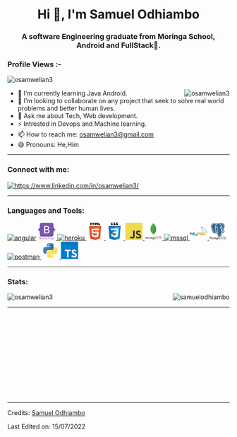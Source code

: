 <!-- ## Hi there 👋 -->

<h1 align="center">Hi 👋, I'm Samuel Odhiambo</h1>
<h3 align="center">A software Engineering graduate from Moringa School, Android and FullStack🌟.</h3>

<p align="right"> <h3>Profile Views :-</h3> <img src="https://komarev.com/ghpvc/?username=osamwelian3&label=Profile%20views&color=0e75b6&style=flat"
    alt="osamwelian3" /> 
  </p>
  
  <p><img align="right" src="https://github.com/Adam-pw/Adam-pw/blob/main/animation_500_kxa883sd.gif" alt="osamwelian3" /></p>
<!-- ABOUT YOU -->
<!-- **osamwelian3/osamwelian3** is a ✨ _special_ ✨ repository because its `README.md` (this file) appears on your GitHub profile. -->

<!-- - 🔭 I’m currently working on ... -->
- 🌱 I’m currently learning Java Android.
- 👯 I’m looking to collaborate on any project that seek to solve real world problems and better human lives.
- 💬 Ask me about Tech, Web development.
- ⚡ Intrested in Devops and Machine learning.
- 📫 How to reach me: <a href="mailto:osamwelian3@gmail.com">osamwelian3@gmail.com</a>
- 😄 Pronouns: He,Him
<!-- - ⚡ Fun fact:  -->




<!-- CONNECTION -->
<hr>      
<h3>Connect with me:</h3>
<p>
  <a href="https://www.linkedin.com/in/osamwelian3/" target="blank"><img align="center" src="https://raw.githubusercontent.com/rahuldkjain/github-profile-readme-generator/master/src/images/icons/Social/linked-in-alt.svg" alt="https://www.linkedin.com/in/osamwelian3/" height="30" width="40" /></a>
</p>

<!-- LANGUAGES AND TOOLS -->
<hr>
<h3>Languages and Tools:</h3>
<p> 
  <a href="https://angular.io" target="_blank"> <img src="https://angular.io/assets/images/logos/angular/angular.svg" alt="angular" width="40" height="40"/></a> 
  <a href="https://getbootstrap.com" target="_blank"> <img src="https://raw.githubusercontent.com/devicons/devicon/master/icons/bootstrap/bootstrap-plain-wordmark.svg" alt="bootstrap" width="40" height="40"/> </a>
  <a href="https://heroku.com" target="_blank"> <img src="https://www.vectorlogo.zone/logos/heroku/heroku-icon.svg" alt="heroku" width="40" height="40"/> </a> 
  <a href="https://www.w3.org/html/" target="_blank"> <img src="https://raw.githubusercontent.com/devicons/devicon/master/icons/html5/html5-original-wordmark.svg" alt="html5" width="40" height="40"/> </a> 
  </a> <a href="https://www.w3schools.com/css/" target="_blank"
    rel="noreferrer"> <img
      src="https://raw.githubusercontent.com/devicons/devicon/master/icons/css3/css3-original-wordmark.svg" alt="css3"
      width="40" height="40" /> </a>
  <a href="https://developer.mozilla.org/en-US/docs/Web/JavaScript" target="_blank"> <img src="https://raw.githubusercontent.com/devicons/devicon/master/icons/javascript/javascript-original.svg" alt="javascript" width="40" height="40"/> </a>
  <a href="https://www.mongodb.com/" target="_blank"> <img src="https://raw.githubusercontent.com/devicons/devicon/master/icons/mongodb/mongodb-original-wordmark.svg" alt="mongodb" width="40" height="40"/> </a>
  <a href="https://www.microsoft.com/en-us/sql-server" target="_blank"> <img src="https://www.svgrepo.com/show/303229/microsoft-sql-server-logo.svg" alt="mssql" width="40" height="40"/> </a> <a href="https://www.mysql.com/" target="_blank"> <img src="https://raw.githubusercontent.com/devicons/devicon/master/icons/mysql/mysql-original-wordmark.svg" alt="mysql" width="40" height="40"/> </a> 
    <a href="https://www.postgresql.org" target="_blank"> <img src="https://raw.githubusercontent.com/devicons/devicon/master/icons/postgresql/postgresql-original-wordmark.svg" alt="postgresql" width="40" height="40"/> </a> 
    <a href="https://postman.com" target="_blank"> <img src="https://www.vectorlogo.zone/logos/getpostman/getpostman-icon.svg" alt="postman" width="40" height="40"/> </a> 
    <a href="https://www.python.org" target="_blank"> <img src="https://raw.githubusercontent.com/devicons/devicon/master/icons/python/python-original.svg" alt="python" width="40" height="40"/> </a>   
  <a href="https://www.typescriptlang.org/" target="_blank"> <img src="https://raw.githubusercontent.com/devicons/devicon/master/icons/typescript/typescript-original.svg" alt="typescript" width="40" height="40"/> </a>
</p>  

<!-- SUPPORT -->
<!-- <hr>
<p>
  <h3 align="center">Support:</h3>
  <p>
    <a href="https://www.buymeacoffee.com/josuerv99">
      <img align="center" src="https://cdn.buymeacoffee.com/buttons/v2/default-yellow.png" height="50" width="210" alt="josuerv99"/>
    </a>
  </p>
</p> -->
   
<!-- GITHUB STATS -->
<hr>
<div style="display: block;">
<p>
  <h3>Stats:</h3>
<p>
    <a align="left">
      <p><img align="left" 
  src="https://github-readme-stats.vercel.app/api/top-langs?username=osamwelian3&show_icons=true&theme=dark&locale=en&hide=jupyter%20notebook,lex,&langs_count=8" alt="osamwelian3" /></p></a>
    <a align="right"><p>&nbsp;<img align="right" src="https://github-readme-stats.vercel.app/api?username=osamwelian3&show_icons=true&theme=dark&locale=en" alt="samuelodhiambo" /></p></a>  
  </p>
</p>
</div>
<hr>
<br>
<br>
<br>
<br>
<br>
<br>
<br>
<br>
<br>
<br>
<br>

-----
Credits: [Samuel Odhiambo](https://github.com/osamwelian3)

Last Edited on: 15/07/2022
